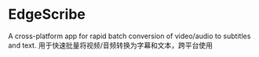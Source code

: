 # EdgeScribe
A cross-platform app for rapid batch conversion of video/audio to subtitles and text. 用于快速批量将视频/音频转换为字幕和文本，跨平台使用
